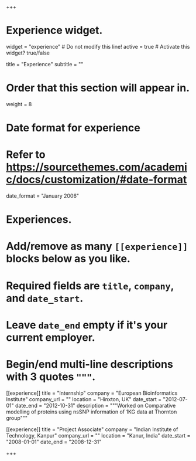 +++
# Experience widget.
widget = "experience"  # Do not modify this line!
active = true  # Activate this widget? true/false

title = "Experience"
subtitle = ""

# Order that this section will appear in.
weight = 8

# Date format for experience
#   Refer to https://sourcethemes.com/academic/docs/customization/#date-format
date_format = "January 2006"

# Experiences.
#   Add/remove as many `[[experience]]` blocks below as you like.
#   Required fields are `title`, `company`, and `date_start`.
#   Leave `date_end` empty if it's your current employer.
#   Begin/end multi-line descriptions with 3 quotes `"""`.

[[experience]]
  title = "Internship"
  company = "European Bioinformatics Institute"
  company_url = ""
  location = "Hinxton, UK"
  date_start = "2012-07-01"
  date_end = "2012-10-31"
  description = """Worked on Comparative modelling of proteins using nsSNP information of 1KG data at Thornton group"""


[[experience]]
  title = "Project Associate"
  company = "Indian Institute of Technology, Kanpur"
  company_url = ""
  location = "Kanur, India"
  date_start = "2008-01-01"
  date_end = "2008-12-31"

+++
